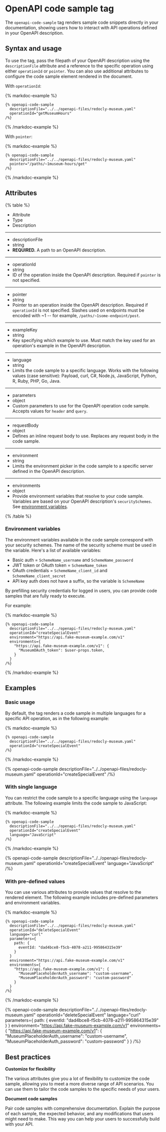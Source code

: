 # OpenAPI code sample tag

The `openapi-code-sample` tag renders sample code snippets directly in your documentation, showing users how to interact with API operations defined in your OpenAPI description.

## Syntax and usage

To use the tag, pass the filepath of your OpenAPI description using the `descriptionFile` attribute and a reference to the specific operation using either `operationId` or `pointer`.
You can also use additional attributes to configure the code sample element rendered in the document.

With `operationId`:

{% markdoc-example %}
  ```markdoc {% process=false title="hello" %}
  {% openapi-code-sample
    descriptionFile="../../openapi-files/redocly-museum.yaml"
    operationId="getMuseumHours"
  /%}
  ```
{% /markdoc-example %}

With `pointer`:

{% markdoc-example %}
  ```markdoc {% process=false %}
  {% openapi-code-sample
    descriptionFile="../../openapi-files/redocly-museum.yaml"
    pointer="/paths/~1museum-hours/get"
  /%}
  ```
{% /markdoc-example %}

## Attributes

{% table %}

- Attribute
- Type
- Description

---

- descriptionFile
- string
- **REQUIRED.**
  A path to an OpenAPI description.

---

- operationId
- string
- ID of the operation inside the OpenAPI description.
  Required if `pointer` is not specified.

---

- pointer
- string
- Pointer to an operation inside the OpenAPI description.
  Required if `operationId` is not specified.
  Slashes used on endpoints must be encoded with ~1 -- for example, `/paths/~1some-endpoint/post`.

---

- exampleKey
- string
- Key specifying which example to use.
  Must match the key used for an operation's example in the OpenAPI description.

---

- language
- string
- Limits the code sample to a specific language.
  Works with the following values (case sensitive): Payload, curl, C#, Node.js, JavaScript, Python, R, Ruby, PHP, Go, Java.

---

- parameters
- object
- Custom parameters to use for the OpenAPI operation code sample.
  Accepts values for `header` and `query`.

---

- requestBody
- object
- Defines an inline request body to use.
  Replaces any request body in the code sample.

---

- environment
- string
- Limits the environment picker in the code sample to a specific server defined in the OpenAPI description.

---

- environments
- object
- Provide environment variables that resolve to your code sample.
  Variables are based on your OpenAPI description's `securitySchemes`.
  See [environment variables](#environment-variables).

{% /table %}

### Environment variables

The environment variables available in the code sample correspond with your security schemes.
The name of the security scheme must be used in the variable. Here's a list of available variables:

- Basic auth = `SchemeName_username` and `SchemeName_password`
- JWT token or OAuth token = `SchemeName_token`
- OAuth credentials = `SchemeName_client_id` and `SchemeName_client_secret`
- API key auth does not have a suffix, so the variable is `SchemeName`

By prefilling security credentials for logged in users, you can provide code samples that are fully ready to execute.

For example:

{% markdoc-example %}
  ``` {% process=false %}
  {% openapi-code-sample
    descriptionFile="../../openapi-files/redocly-museum.yaml"
    operationId="createSpecialEvent"
    environment="https://api.fake-museum-example.com/v1"
    environments={
      "https://api.fake-museum-example.com/v1": {
        "MuseumOAuth_token": $user-props.token,
      }
    }
  /%}
  ```
{% /markdoc-example %}

## Examples

### Basic usage

By default, the tag renders a code sample in multiple languages for a specific API operation, as in the following example:

{% markdoc-example %}
  ``` {% process=false %}
  {% openapi-code-sample
    descriptionFile="../../openapi-files/redocly-museum.yaml"
    operationId="createSpecialEvent"
  /%}
  ```
{% /markdoc-example %}

{% openapi-code-sample
  descriptionFile="../../openapi-files/redocly-museum.yaml"
  operationId="createSpecialEvent"
/%}

### With single language

You can restrict the code sample to a specific language using the `language` attribute.
The following example limits the code sample to JavaScript:

{% markdoc-example %}
  ``` {% process=false %}
  {% openapi-code-sample
    descriptionFile="../../openapi-files/redocly-museum.yaml"
    operationId="createSpecialEvent"
    language="JavaScript"
  /%}
  ```
{% /markdoc-example %}

{% openapi-code-sample
  descriptionFile="../../openapi-files/redocly-museum.yaml"
  operationId="createSpecialEvent"
  language="JavaScript"
/%}

### With pre-defined values

You can use various attributes to provide values that resolve to the rendered element.
The following example includes pre-defined parameters and environment variables.

{% markdoc-example %}
  ``` {% process=false %}
  {% openapi-code-sample
    descriptionFile="../../openapi-files/redocly-museum.yaml"
    operationId="deleteSpecialEvent"
    language="curl"
    parameters={
      path: {
        eventId: "dad4bce8-f5cb-4078-a211-995864315e39"
      }
    }
    environment="https://api.fake-museum-example.com/v1"
    environments={
      "https://api.fake-museum-example.com/v1": {
        "MuseumPlaceholderAuth_username": "custom-username",
        "MuseumPlaceholderAuth_password": "custom-password"
      }
    }
  /%}
  ```
{% /markdoc-example %}

{% openapi-code-sample
  descriptionFile="../../openapi-files/redocly-museum.yaml"
  operationId="deleteSpecialEvent"
  language="curl"
  parameters={
    path: {
      eventId: "dad4bce8-f5cb-4078-a211-995864315e39"
    }
  }
  environment="https://api.fake-museum-example.com/v1"
  environments={
    "https://api.fake-museum-example.com/v1": {
      "MuseumPlaceholderAuth_username": "custom-username",
      "MuseumPlaceholderAuth_password": "custom-password"
    }
  }
/%}

## Best practices

**Customize for flexibility**

The various attributes give you a lot of flexibility to customize the code sample, allowing you to meet a more diverse range of API scenarios.
You can use them to tailor the code samples to the specific needs of your users.

**Document code samples**

Pair code samples with comprehensive documentation.
Explain the purpose of each sample, the expected behavior, and any modifications that users might need to make.
This way you can help your users to successfully build with your API.
